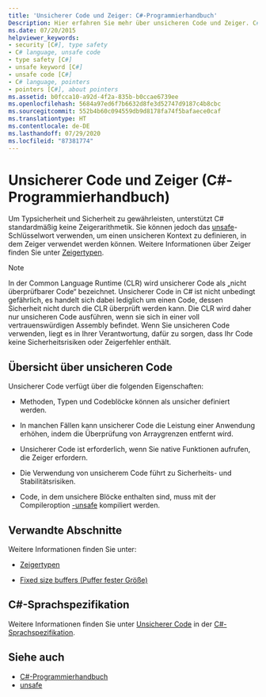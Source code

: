 ```yaml
---
title: 'Unsicherer Code und Zeiger: C#-Programmierhandbuch'
Description: Hier erfahren Sie mehr über unsicheren Code und Zeiger. C# unterstützt keine Zeiger, Sie können jedoch einen unsicheren Kontext definieren, in dem Zeiger mit dem Schlüsselwort unsafe verwendet werden können.
ms.date: 07/20/2015
helpviewer_keywords:
- security [C#], type safety
- C# language, unsafe code
- type safety [C#]
- unsafe keyword [C#]
- unsafe code [C#]
- C# language, pointers
- pointers [C#], about pointers
ms.assetid: b0fcca10-a92d-4f2a-835b-b0ccae6739ee
ms.openlocfilehash: 5684a97ed6f7b6632d8fe3d52747d9187c4b8cbc
ms.sourcegitcommit: 552b4b60c094559db9d8178fa74f5bafaece0caf
ms.translationtype: HT
ms.contentlocale: de-DE
ms.lasthandoff: 07/29/2020
ms.locfileid: "87381774"
---
```

# <a name="unsafe-code-and-pointers-c-programming-guide"></a>Unsicherer Code und Zeiger (C#-Programmierhandbuch)

Um Typsicherheit und Sicherheit zu gewährleisten, unterstützt C# standardmäßig keine Zeigerarithmetik. Sie können jedoch das [unsafe](../../language-reference/keywords/unsafe.md)-Schlüsselwort verwenden, um einen unsicheren Kontext zu definieren, in dem Zeiger verwendet werden können. Weitere Informationen über Zeiger finden Sie unter [Zeigertypen](pointer-types.md).  
  
> [!NOTE]
> In der Common Language Runtime (CLR) wird unsicherer Code als „nicht überprüfbarer Code“ bezeichnet. Unsicherer Code in C# ist nicht unbedingt gefährlich, es handelt sich dabei lediglich um einen Code, dessen Sicherheit nicht durch die CLR überprüft werden kann. Die CLR wird daher nur unsicheren Code ausführen, wenn sie sich in einer voll vertrauenswürdigen Assembly befindet. Wenn Sie unsicheren Code verwenden, liegt es in Ihrer Verantwortung, dafür zu sorgen, dass Ihr Code keine Sicherheitsrisiken oder Zeigerfehler enthält.  
  
## <a name="unsafe-code-overview"></a>Übersicht über unsicheren Code

Unsicherer Code verfügt über die folgenden Eigenschaften:

- Methoden, Typen und Codeblöcke können als unsicher definiert werden.

- In manchen Fällen kann unsicherer Code die Leistung einer Anwendung erhöhen, indem die Überprüfung von Arraygrenzen entfernt wird.

- Unsicherer Code ist erforderlich, wenn Sie native Funktionen aufrufen, die Zeiger erfordern.

- Die Verwendung von unsicherem Code führt zu Sicherheits- und Stabilitätsrisiken.

- Code, in dem unsichere Blöcke enthalten sind, muss mit der Compileroption [-unsafe](../../language-reference/compiler-options/unsafe-compiler-option.md) kompiliert werden.
  
## <a name="related-sections"></a>Verwandte Abschnitte

Weitere Informationen finden Sie unter:

- [Zeigertypen](pointer-types.md)

- [Fixed size buffers (Puffer fester Größe)](fixed-size-buffers.md)

## <a name="c-language-specification"></a>C#-Sprachspezifikation

Weitere Informationen finden Sie unter [Unsicherer Code](~/_csharplang/spec/unsafe-code.md) in der [C#-Sprachspezifikation](~/_csharplang/spec/introduction.md).
  
## <a name="see-also"></a>Siehe auch

- [C#-Programmierhandbuch](../index.md)
- [unsafe](../../language-reference/keywords/unsafe.md)

